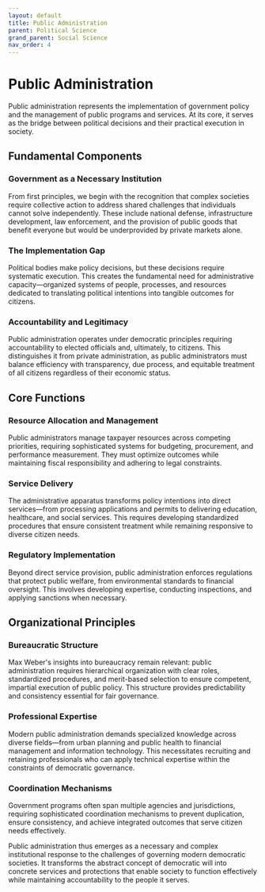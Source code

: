 ```yaml
---
layout: default
title: Public Administration
parent: Political Science
grand_parent: Social Science
nav_order: 4
---
```


# Public Administration

Public administration represents the implementation of government policy and the management of public programs and services. At its core, it serves as the bridge between political decisions and their practical execution in society.

## Fundamental Components

### Government as a Necessary Institution
From first principles, we begin with the recognition that complex societies require collective action to address shared challenges that individuals cannot solve independently. These include national defense, infrastructure development, law enforcement, and the provision of public goods that benefit everyone but would be underprovided by private markets alone.

### The Implementation Gap
Political bodies make policy decisions, but these decisions require systematic execution. This creates the fundamental need for administrative capacity—organized systems of people, processes, and resources dedicated to translating political intentions into tangible outcomes for citizens.

### Accountability and Legitimacy
Public administration operates under democratic principles requiring accountability to elected officials and, ultimately, to citizens. This distinguishes it from private administration, as public administrators must balance efficiency with transparency, due process, and equitable treatment of all citizens regardless of their economic status.

## Core Functions

### Resource Allocation and Management
Public administrators manage taxpayer resources across competing priorities, requiring sophisticated systems for budgeting, procurement, and performance measurement. They must optimize outcomes while maintaining fiscal responsibility and adhering to legal constraints.

### Service Delivery
The administrative apparatus transforms policy intentions into direct services—from processing applications and permits to delivering education, healthcare, and social services. This requires developing standardized procedures that ensure consistent treatment while remaining responsive to diverse citizen needs.

### Regulatory Implementation
Beyond direct service provision, public administration enforces regulations that protect public welfare, from environmental standards to financial oversight. This involves developing expertise, conducting inspections, and applying sanctions when necessary.

## Organizational Principles

### Bureaucratic Structure
Max Weber's insights into bureaucracy remain relevant: public administration requires hierarchical organization with clear roles, standardized procedures, and merit-based selection to ensure competent, impartial execution of public policy. This structure provides predictability and consistency essential for fair governance.

### Professional Expertise
Modern public administration demands specialized knowledge across diverse fields—from urban planning and public health to financial management and information technology. This necessitates recruiting and retaining professionals who can apply technical expertise within the constraints of democratic governance.

### Coordination Mechanisms
Government programs often span multiple agencies and jurisdictions, requiring sophisticated coordination mechanisms to prevent duplication, ensure consistency, and achieve integrated outcomes that serve citizen needs effectively.

Public administration thus emerges as a necessary and complex institutional response to the challenges of governing modern democratic societies. It transforms the abstract concept of democratic will into concrete services and protections that enable society to function effectively while maintaining accountability to the people it serves.
